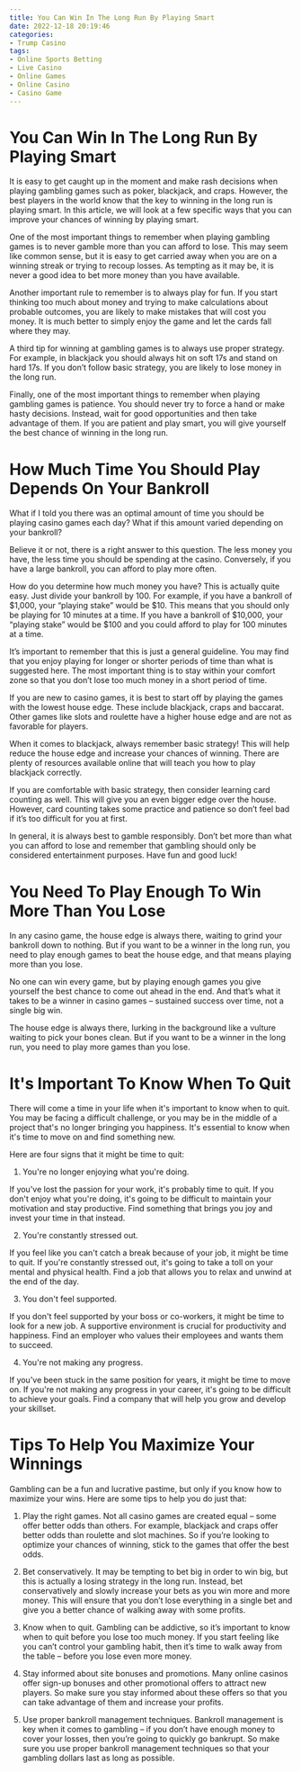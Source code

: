 ```yaml
---
title: You Can Win In The Long Run By Playing Smart
date: 2022-12-18 20:19:46
categories:
- Trump Casino
tags:
- Online Sports Betting
- Live Casino
- Online Games
- Online Casino
- Casino Game
---
```



#  You Can Win In The Long Run By Playing Smart

It is easy to get caught up in the moment and make rash decisions when playing gambling games such as poker, blackjack, and craps. However, the best players in the world know that the key to winning in the long run is playing smart. In this article, we will look at a few specific ways that you can improve your chances of winning by playing smart.

One of the most important things to remember when playing gambling games is to never gamble more than you can afford to lose. This may seem like common sense, but it is easy to get carried away when you are on a winning streak or trying to recoup losses. As tempting as it may be, it is never a good idea to bet more money than you have available.

Another important rule to remember is to always play for fun. If you start thinking too much about money and trying to make calculations about probable outcomes, you are likely to make mistakes that will cost you money. It is much better to simply enjoy the game and let the cards fall where they may.

A third tip for winning at gambling games is to always use proper strategy. For example, in blackjack you should always hit on soft 17s and stand on hard 17s. If you don’t follow basic strategy, you are likely to lose money in the long run.

Finally, one of the most important things to remember when playing gambling games is patience. You should never try to force a hand or make hasty decisions. Instead, wait for good opportunities and then take advantage of them. If you are patient and play smart, you will give yourself the best chance of winning in the long run.

#  How Much Time You Should Play Depends On Your Bankroll

What if I told you there was an optimal amount of time you should be playing casino games each day? What if this amount varied depending on your bankroll?

Believe it or not, there is a right answer to this question. The less money you have, the less time you should be spending at the casino. Conversely, if you have a large bankroll, you can afford to play more often.

How do you determine how much money you have? This is actually quite easy. Just divide your bankroll by 100. For example, if you have a bankroll of $1,000, your “playing stake” would be $10. This means that you should only be playing for 10 minutes at a time. If you have a bankroll of $10,000, your “playing stake” would be $100 and you could afford to play for 100 minutes at a time.

It’s important to remember that this is just a general guideline. You may find that you enjoy playing for longer or shorter periods of time than what is suggested here. The most important thing is to stay within your comfort zone so that you don’t lose too much money in a short period of time.

If you are new to casino games, it is best to start off by playing the games with the lowest house edge. These include blackjack, craps and baccarat. Other games like slots and roulette have a higher house edge and are not as favorable for players.

When it comes to blackjack, always remember basic strategy! This will help reduce the house edge and increase your chances of winning. There are plenty of resources available online that will teach you how to play blackjack correctly.

If you are comfortable with basic strategy, then consider learning card counting as well. This will give you an even bigger edge over the house. However, card counting takes some practice and patience so don’t feel bad if it’s too difficult for you at first.

In general, it is always best to gamble responsibly. Don’t bet more than what you can afford to lose and remember that gambling should only be considered entertainment purposes. Have fun and good luck!

#  You Need To Play Enough To Win More Than You Lose

In any casino game, the house edge is always there, waiting to grind your bankroll down to nothing. But if you want to be a winner in the long run, you need to play enough games to beat the house edge, and that means playing more than you lose.

No one can win every game, but by playing enough games you give yourself the best chance to come out ahead in the end. And that’s what it takes to be a winner in casino games – sustained success over time, not a single big win.

The house edge is always there, lurking in the background like a vulture waiting to pick your bones clean. But if you want to be a winner in the long run, you need to play more games than you lose.

#  It's Important To Know When To Quit

There will come a time in your life when it's important to know when to quit. You may be facing a difficult challenge, or you may be in the middle of a project that's no longer bringing you happiness. It's essential to know when it's time to move on and find something new.

Here are four signs that it might be time to quit:

1. You're no longer enjoying what you're doing.

If you've lost the passion for your work, it's probably time to quit. If you don't enjoy what you're doing, it's going to be difficult to maintain your motivation and stay productive. Find something that brings you joy and invest your time in that instead.

2. You're constantly stressed out.

If you feel like you can't catch a break because of your job, it might be time to quit. If you're constantly stressed out, it's going to take a toll on your mental and physical health. Find a job that allows you to relax and unwind at the end of the day.

3. You don't feel supported.

If you don't feel supported by your boss or co-workers, it might be time to look for a new job. A supportive environment is crucial for productivity and happiness. Find an employer who values their employees and wants them to succeed.

4. You're not making any progress.

If you've been stuck in the same position for years, it might be time to move on. If you're not making any progress in your career, it's going to be difficult to achieve your goals. Find a company that will help you grow and develop your skillset.

#  Tips To Help You Maximize Your Winnings

Gambling can be a fun and lucrative pastime, but only if you know how to maximize your wins. Here are some tips to help you do just that:

1. Play the right games. Not all casino games are created equal – some offer better odds than others. For example, blackjack and craps offer better odds than roulette and slot machines. So if you’re looking to optimize your chances of winning, stick to the games that offer the best odds.

2. Bet conservatively. It may be tempting to bet big in order to win big, but this is actually a losing strategy in the long run. Instead, bet conservatively and slowly increase your bets as you win more and more money. This will ensure that you don’t lose everything in a single bet and give you a better chance of walking away with some profits.

3. Know when to quit. Gambling can be addictive, so it’s important to know when to quit before you lose too much money. If you start feeling like you can’t control your gambling habit, then it’s time to walk away from the table – before you lose even more money.

4. Stay informed about site bonuses and promotions. Many online casinos offer sign-up bonuses and other promotional offers to attract new players. So make sure you stay informed about these offers so that you can take advantage of them and increase your profits.

5. Use proper bankroll management techniques. Bankroll management is key when it comes to gambling – if you don’t have enough money to cover your losses, then you’re going to quickly go bankrupt. So make sure you use proper bankroll management techniques so that your gambling dollars last as long as possible.